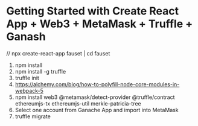 # Getting Started with Create React App + Web3 + MetaMask + Truffle + Ganash
// npx create-react-app fauset | cd fauset

1. npm install
2. npm install -g truffle
3. truffle init
4. https://alchemy.com/blog/how-to-polyfill-node-core-modules-in-webpack-5
5. npm install web3 @metamask/detect-provider @truffle/contract  ethereumjs-tx ethereumjs-util merkle-patricia-tree
6. Select one account from Ganache App and import into MetaMask
7. truffle migrate
